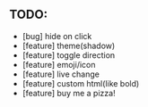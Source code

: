  ## TODO:
- [bug] hide on click
- [feature] theme(shadow)
- [feature] toggle direction
- [feature] emoji/icon
- [feature] live change
- [feature] custom html(like bold)
- [feature] buy me a pizza!